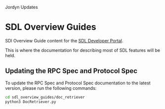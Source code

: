 Jordyn Updates

# SDL Overview Guides
SDl Overview Guide content for the [SDL Developer Portal](https://smartdevicelink.com/en/guides/sdl-overview-guides/introduction/).

This is where the documentation for describing most of SDL features will be held.

## Updating the RPC Spec and Protocol Spec

To update the RPC Spec and Protocol Spec documentation to the latest version, please run the following commands:

```bash
cd sdl_overview_guides/doc_retriever
python3 DocRetriever.py
```
